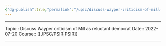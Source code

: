 ```yaml
---
{"dg-publish":true,"permalink":"/upsc/discuss-wayper-criticism-of-mill-as-reluctant-democrat/"}
---
```


----
Topic:: Discuss Wayper criticism of Mill as reluctant democrat
Date:: 2022-07-20
Course:: [[UPSC/PSIR\|PSIR]] 

----



